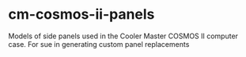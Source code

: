 # cm-cosmos-ii-panels
Models of side panels used in the Cooler Master COSMOS II computer case. For sue in generating custom panel replacements

